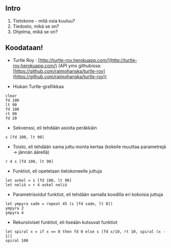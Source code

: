 Intro
-----

1.  Tietokone - mitä osia kuuluu?
2.  Tiedosto, mikä se on?
3.  Ohjelma, mikä se on?

Koodataan!
----------

- Turtle Roy : [http://turtle-roy.herokuapp.com/](http://turtle-roy.herokuapp.com/) (API yms githubissa: [https://github.com/raimohanska/turtle-roy](https://github.com/raimohanska/turtle-roy))

- Hiukan Turtle-grafiikkaa

```
clear
fd 100
lt 90
fd 100
rt 90
fd 20
```

- Sekvenssi, eli tehdään asioita peräkkäin

```
s [fd 100, lt 90]
```

- Toisto, eli tehdään sama juttu monta kertaa (kokeile muuttaa parametrejä -\> jännän äärellä)

```
r 4 s [fd 100, lt 90]
```

- Funktiot, eli opetetaan tietokoneelle juttuja

```
let askel = s [fd 100, lt 90] 
let neliö = r 4 askel neliö
```

- Parametrisoidut funktiot, eli tehdään samalla koodilla eri kokoisia juttuja

```
let ympyra sade = repeat 45 (s [fd sade, lt 8]) 
ympyra 2 
ympyra 4
```

- Rekursiiviset funktiot, eli itseään kutsuvat funktiot

```
let spiral x = if x == 0 then fd 0 else s [fd x/10, rt 10, spiral (x - 1)]
spiral 100
```
